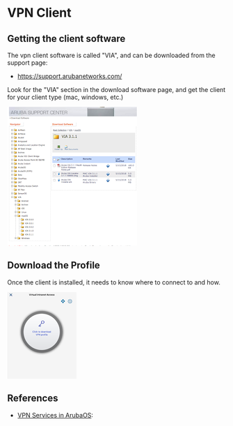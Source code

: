 # VPN Client

## Getting the client software
The vpn client software is called "VIA", and can be downloaded from the support page: 
- https://support.arubanetworks.com/

Look for the "VIA" section in the download software page, and get the client for your client type (mac, windows, etc.)

<img src="img/a1-1-1.png">

## Download the Profile
Once the client is installed, it needs to know where to connect to and how.  

<img src="img/a2-1-1.png">

## References
- [VPN Services in ArubaOS](https://www.arubanetworks.com/products/security/vpn-services/): 
